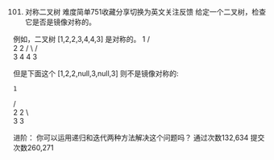 101. 对称二叉树
难度简单751收藏分享切换为英文关注反馈
给定一个二叉树，检查它是否是镜像对称的。
 
例如，二叉树 [1,2,2,3,4,4,3] 是对称的。
    1
   / \
  2   2
 / \ / \
3  4 4  3

但是下面这个 [1,2,2,null,3,null,3] 则不是镜像对称的:

    1
   / \
  2   2
   \   \
   3    3
 

进阶：
你可以运用递归和迭代两种方法解决这个问题吗？
通过次数132,634
提交次数260,271
